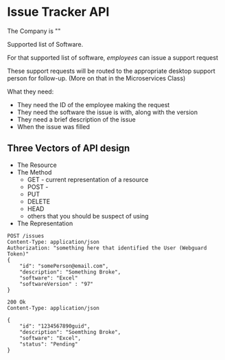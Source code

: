 # Issue Tracker API

The Company is ""

Supported list of Software.

For that supported list of software, *employees* can issue a support request

These support requests will be routed to the appropriate desktop support person for follow-up. (More on that in the Microservices Class)

What they need:

- They need the ID of the employee making the request
- They need the software the issue is with, along with the version
- They need a brief description of the issue
- When the issue was filled


## Three Vectors of API design

- The Resource
- The Method
    - GET - current representation of a resource
    - POST - 
    - PUT
    - DELETE
    - HEAD
    - others that you should be suspect of using
- The Representation

```http
POST /issues
Content-Type: application/json
Authorization: "something here that identified the User (Webguard Token)"
{
    "id": "somePerson@email.com",
    "description": "Something Broke",
    "software": "Excel"
    "softwareVersion" : "97"
}
```

```http
200 Ok
Content-Type: application/json

{
    "id": "1234567890guid",
    "description": "Soemthing Broke",
    "software": "Excel",
    "status": "Pending"
}
```